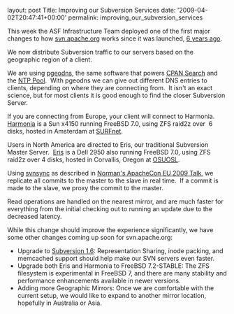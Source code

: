 
layout: post
Title: Improving our Subversion Services
date: '2009-04-02T20:47:41+00:00'
permalink: improving_our_subversion_services

<p>This week the ASF Infrastructure Team deployed one of the first major changes to how <a href="http://svn.apache.org/">svn.apache.org</a> works since it was launched, <a href="http://svn.apache.org/viewvc?view=rev&amp;revision=1">6 years ago</a>.<br /></p><p><a href="http://geo.bitnames.com/"></a>We now distribute Subversion traffic to our servers based on the geographic region of a client.</p><p>We are using <a href="http://geo.bitnames.com/">pgeodns</a>, the same software that powers <a href="http://search.cpan.org/">CPAN</a><a href="http://search.cpan.org/"> Search</a> and the <a href="http://www.pool.ntp.org/">NTP Pool</a>.&nbsp; With pgeodns we can give out different DNS entries to clients, depending on where they are connecting from.&nbsp; It isn't an exact science, but for most clients it is good enough to find the closer Subversion Server.<br /></p><p>If you are connecting from Europe, your client will connect to Harmonia.&nbsp; <a href="http://www.apache.org/dev/machines.html#harmonia">Harmonia</a> is a Sun x4150 running FreeBSD 7.0, using ZFS raid2z over&nbsp; 6 disks, hosted in Amsterdam at <a href="http://www.surfnet.nl/en/">SURFnet</a>.<br /></p><p>Users in North America are directed to Eris, our traditional Subversion Master Server.&nbsp; <a href="http://www.apache.org/dev/machines.html#eris">Eris</a> is a Dell 2950 also running FreeBSD 7.0, using ZFS raid2z over 4 disks, hosted in Corvallis, Oregon at <a href="http://osuosl.org">OSUOSL</a>.<br /></p><p>Using <a href="http://svnbook.red-bean.com/nightly/en/svn.ref.svnsync.html">svnsync</a> as described in <a href="https://blogs.apache.org/infra/entry/subversion_on_the_fly_replication">Norman's ApacheCon EU 2009 Talk</a>, we replicate all commits to the master to the slave in real time.&nbsp; If a commit is made to the slave, we proxy the commit to the master.</p><p>Read operations are handled on the nearest mirror, and are much faster for everything from the initial checking out to running an update due to the decreased latency.<br /></p><p>While this change should improve the experience significantly, we have some other changes coming up soon for svn.apache.org:<br /></p><ul><li>Upgrade to <a href="http://subversion.tigris.org/svn_1.6_releasenotes.html">Subversion 1.6</a>: Representation Sharing, inode packing, and memcached support should help make our SVN servers even faster.</li><li>Upgrade both Eris and Harmonia to FreeBSD 7.2-STABLE: The ZFS filesystem is experimental in FreeBSD 7, and there are many stability and performance enhancements available in newer versions.<br /></li><li>Adding more Geographic Mirrors: Once we are comfortable with the current setup, we would like to expand to another mirror location, hopefully in Australia or Asia.&nbsp;</li></ul><br />
